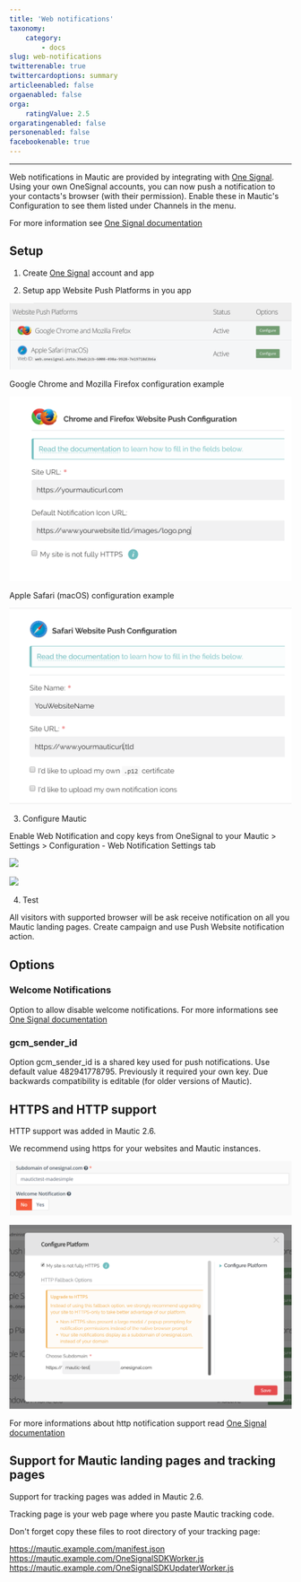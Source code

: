 ```yaml
---
title: 'Web notifications'
taxonomy:
    category:
        - docs
slug: web-notifications
twitterenable: true
twittercardoptions: summary
articleenabled: false
orgaenabled: false
orga:
    ratingValue: 2.5
orgaratingenabled: false
personenabled: false
facebookenable: true
---
```


---------------------
Web notifications in Mautic are provided by integrating with [One Signal][onesignal]. Using your own OneSignal accounts, you can now push a notification to your contacts's browser (with their permission). Enable these in Mautic's Configuration to see them listed under Channels in the menu.

For more information see [One Signal documentation][onesignal-docs]

## Setup

1. Create [One Signal][onesignal] account and app

2. Setup app Website Push Platforms in you app

![](notification-setup1.PNG)

Google Chrome and Mozilla Firefox configuration example

![](notification-setup2.PNG)

Apple Safari (macOS) configuration example

![](notification-setup3.PNG)

3. Configure Mautic

Enable Web Notification and copy keys from OneSignal to your Mautic > Settings > Configuration - Web Notification Settings tab

![](notification-setup4.PNG)

![](notification-setup5.PNG)

4. Test

All visitors with supported browser will be ask receive notification on all you Mautic landing pages. Create campaign and use Push Website notification action.

## Options

### Welcome Notifications

Option to allow disable welcome notifications.
For more informations see [One Signal documentation][onesignal-docs-welcome]

### gcm_sender_id

Option gcm_sender_id is a shared key used for push notifications.
Use default value 482941778795. Previously it required your own key. Due backwards compatibility is editable (for older versions of Mautic).

## HTTPS and HTTP support

HTTP support was added in Mautic 2.6. 

We recommend using https for your websites and Mautic instances.

![](notifications-setup7.PNG)

![](notifications-setup6.PNG)

For more informations about http notification support read  [One Signal documentation][onesignal-docs-http]

## Support for Mautic landing pages and tracking pages

Support for tracking pages was added in Mautic 2.6. 

Tracking page is your web page where you paste Mautic tracking code.

Don't forget copy these files to root directory of your tracking page:

https://mautic.example.com/manifest.json
https://mautic.example.com/OneSignalSDKWorker.js
https://mautic.example.com/OneSignalSDKUpdaterWorker.js

[onesignal]: <https://onesignal.com>
[onesignal-docs]: <https//documentation.onesignal.com/docs/web-push-setup>
[onesignal-docs-welcome]: <https://documentation.onesignal.com/docs/welcome-notifications>
[onesignal-docs-http]: <https://documentation.onesignal.com/docs/web-push-sdk-setup-http>